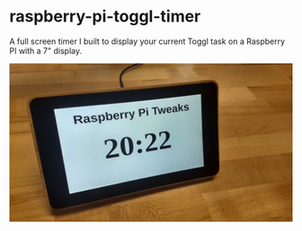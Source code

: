 # raspberry-pi-toggl-timer
A full screen timer I built to display your current Toggl task on a Raspberry PI with a 7" display.

![7" Raspberry Pi Toggl Timer](assets/raspberry-pi-toggl-timer.jpg)
